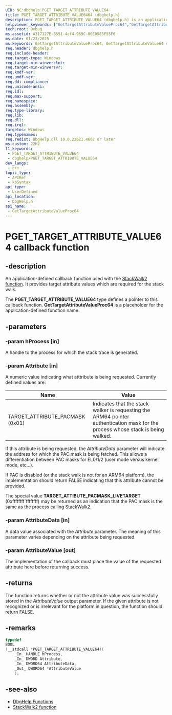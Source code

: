 ```yaml
---
UID: NC:dbghelp.PGET_TARGET_ATTRIBUTE_VALUE64
title: PGET_TARGET_ATTRIBUTE_VALUE6464 (dbghelp.h)
description: PGET_TARGET_ATTRIBUTE_VALUE64 (dbghelp.h) is an application-defined callback function used with the StackWalk2 function.
helpviewer_keywords: ["GetTargetAttributeValueProc64","GetTargetAttributeValueProc64 callback","GetTargetAttributeValueProc64 callback function","PGET_TARGET_ATTRIBUTE_VALUE64","PGET_TARGET_ATTRIBUTE_VALUE64","dbghelp/GetTargetAttributeValue64"]
tech.root: Debug
ms.assetid: A317127E-8551-4cf4-969C-80E0585F55F0
ms.date: 01/23/2025
ms.keywords: GetTargetAttributeValueProc64, GetTargetAttributeValue64 callback, GetTargetAttributeValueProc64 callback function, PGET_TARGET_ATTRIBUTE_VALUE64, dbghelp/GetTargetAttributeValueProc64
req.header: dbghelp.h
req.include-header: 
req.target-type: Windows
req.target-min-winverclnt: 
req.target-min-winversvr: 
req.kmdf-ver: 
req.umdf-ver: 
req.ddi-compliance: 
req.unicode-ansi: 
req.idl: 
req.max-support: 
req.namespace: 
req.assembly: 
req.type-library: 
req.lib: 
req.dll: 
req.irql: 
targetos: Windows
req.typenames: 
req.redist: DbgHelp.dll 10.0.22621.4602 or later
ms.custom: 22H2
f1_keywords:
 - PGET_TARGET_ATTRIBUTE_VALUE64
 - dbghelp/PGET_TARGET_ATTRIBUTE_VALUE64
dev_langs:
 - c++
topic_type:
 - APIRef
 - kbSyntax
api_type:
 - UserDefined
api_location:
 - DbgHelp.h
api_name:
 - GetTargetAttributeValueProc64
---
```


# PGET_TARGET_ATTRIBUTE_VALUE64 callback function

## -description

An application-defined callback function used with the [StackWalk2 function](nf-dbghelp-stackwalk2.md). It provides target attribute values which are required for the stack walk.

The **PGET_TARGET_ATTRIBUTE_VALUE64** type defines a pointer to this callback function. **GetTargetAttributeValueProc64** is a placeholder for the application-defined function name.

## -parameters

### -param hProcess [in]

A handle to the process for which the stack trace is generated.

### -param Attribute [in]

A numeric value indicating what atttribute is being requested.  Currently defined values are:

| Name | Value |
| ---- | ----- |
| TARGET_ATTRIBUTE_PACMASK (0x01) | Indicates that the stack walker is requesting the ARM64 pointer authentication mask for the process whose stack is being walked. |

If this attribute is being requested, the *AttributeData* parameter will indicate the address for which the PAC mask is being fetched.  This allows a differentiation between PAC masks for EL0/1/2 (user mode versus kernel mode, etc...).

If PAC is disabled (or the stack walk is not for an ARM64 platform), the implementation should return FALSE indicating that this attribute cannot be provided.

The special value **TARGET_ATTIBUTE_PACMASK_LIVETARGET** (0xffffffff`ffffffff) may be returned as an indication that the PAC mask is the same as the process calling StackWalk2.

### -param AttributeData [in]

A data value associated with the *Attribute* parameter.  The meaning of this parameter varies depending on the attribute being requested.

### -param AttributeValue [out]

The implementation of the callback must place the value of the requested attribute here before returning success.

## -returns

The function returns whether or not the attribute value was successfully stored in the *AttributeValue* output parameter.  If the given attribute is not recognized or is irrelevant for the platform in question, the function should return FALSE.

## -remarks

```cpp
typedef
BOOL
(__stdcall *PGET_TARGET_ATTRIBUTE_VALUE64)(
    _In_ HANDLE hProcess,
    _In_ DWORD Attribute,
    _In_ DWORD64 AttributeData,
    _Out_ DWORD64 *AttributeValue
    );
```

## -see-also

- [DbgHelp Functions](/windows/desktop/Debug/dbghelp-functions)
- [StackWalk2 function](nf-dbghelp-stackwalk2.md)
